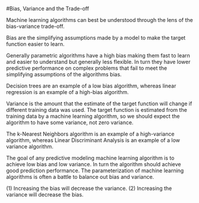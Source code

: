 #Bias, Variance and the Trade-off

Machine learning algorithms can best be understood through the lens of the bias-variance trade-off.

Bias are the simplifying assumptions made by a model to make the target function easier to learn.

Generally parametric algorithms have a high bias making them fast to learn and easier to understand but generally less flexible. In turn they have lower predictive performance on complex problems that fail to meet the simplifying assumptions of the algorithms bias.

Decision trees are an example of a low bias algorithm, whereas linear regression is an example of a high-bias algorithm.

Variance is the amount that the estimate of the target function will change if different training data was used. The target function is estimated from the training data by a machine learning algorithm, so we should expect the algorithm to have some variance, not zero variance.

The k-Nearest Neighbors algorithm is an example of a high-variance algorithm, whereas Linear Discriminant Analysis is an example of a low variance algorithm.

The goal of any predictive modeling machine learning algorithm is to achieve low bias and low variance. In turn the algorithm should achieve good prediction performance. The parameterization of machine learning algorithms is often a battle to balance out bias and variance.

(1) Increasing the bias will decrease the variance.
(2) Increasing the variance will decrease the bias.